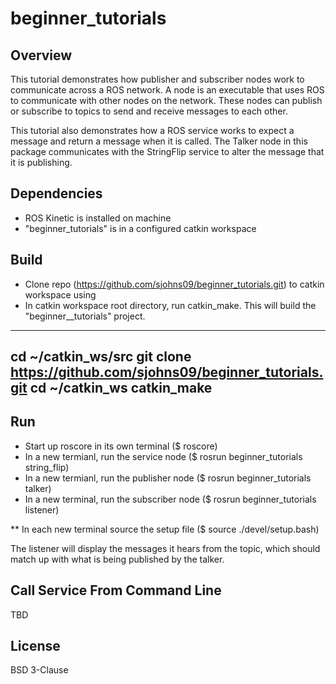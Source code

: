 # beginner_tutorials

## Overview 

This tutorial demonstrates how publisher and subscriber nodes work to communicate across a ROS network. A node is an executable that uses ROS to communicate with other nodes on the network. These nodes can publish or subscribe to topics to send and receive messages to each other.

This tutorial also demonstrates how a ROS service works to expect a message and return a message when it is called. The Talker node in this package communicates with the StringFlip service to alter the message that it is publishing. 

## Dependencies

 - ROS Kinetic is installed on machine
 - "beginner_tutorials" is in a configured catkin workspace

## Build

 - Clone repo (https://github.com/sjohns09/beginner_tutorials.git) to catkin workspace using
 - In catkin workspace root directory, run catkin_make. This will build the "beginner__tutorials" project.
 
 ---
 cd ~/catkin_ws/src
 git clone https://github.com/sjohns09/beginner_tutorials.git
 cd ~/catkin_ws
 catkin_make
 ---

## Run

 - Start up roscore in its own terminal ($ roscore)  
  - In a new termianl, run the service node ($ rosrun beginner\_tutorials string\_flip)
 - In a new termianl, run the publisher node ($ rosrun beginner\_tutorials talker)
 - In a new terminal, run the subscriber node ($ rosrun beginner\_tutorials listener)
 
** In each new terminal source the setup file ($ source ./devel/setup.bash)

The listener will display the messages it hears from the topic, which should match up with what is being published by the talker.

## Call Service From Command Line

TBD

## License

BSD 3-Clause
